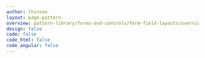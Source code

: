 ```yaml
---
author: lhinson
layout: page-pattern
overview: pattern-library/forms-and-controls/form-field-layouts/overview.md
design: false
code: false
code_html: false
code_angular: false
---
```

